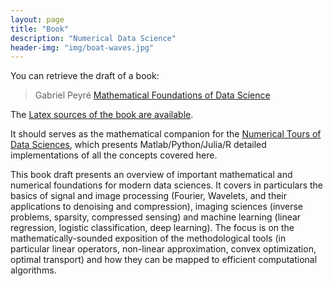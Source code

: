 ```yaml
---
layout: page
title: "Book"
description: "Numerical Data Science"
header-img: "img/boat-waves.jpg"
---
```


You can retrieve the draft of a book:

> Gabriel Peyré [Mathematical Foundations of Data Science](book-sources/FundationsDataScience.pdf)

The [Latex sources of the book are available](https://github.com/mathematical-tours/mathematical-tours.github.io/tree/master/book-sources). 

It should serves as the mathematical companion for the [Numerical Tours of Data Sciences](http://www.numerical-tours.com), which presents Matlab/Python/Julia/R detailed implementations of all the concepts covered here.

This book draft presents an overview of important mathematical and numerical foundations for modern data sciences.  It covers in particulars the basics of signal and image processing (Fourier, Wavelets, and their applications to denoising and compression), imaging sciences (inverse problems, sparsity, compressed sensing) and machine learning (linear regression, logistic classification, deep learning). The focus is on the mathematically-sounded exposition of the methodological tools (in particular linear operators, non-linear approximation, convex optimization, optimal transport) and how they can be mapped to efficient computational algorithms.
